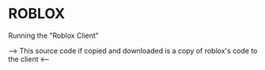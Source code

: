 # ROBLOX
Running the "Roblox Client"

--> This source code if copied and downloaded is a copy of roblox's code to the client <--
